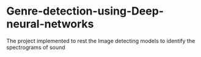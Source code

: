 # Genre-detection-using-Deep-neural-networks
The project implemented to rest the Image detecting models to identify the spectrograms of sound
